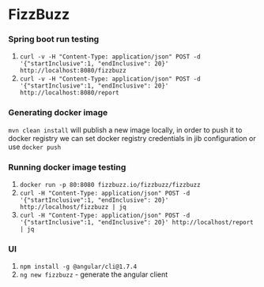 # FizzBuzz

### Spring boot run testing

1. `curl -v -H "Content-Type: application/json" POST -d '{"startInclusive":1, "endInclusive": 20}' http://localhost:8080/fizzbuzz`
1. `curl -v -H "Content-Type: application/json" POST -d '{"startInclusive":1, "endInclusive": 20}' http://localhost:8080/report`



### Generating docker image

`mvn clean install` will publish a new image locally, in order to push it to docker registry we can set docker registry credentials
in jib configuration or use `docker push`

### Running docker image testing
1. `docker run -p 80:8080 fizzbuzz.io/fizzbuzz/fizzbuzz`
1. `curl -H "Content-Type: application/json" POST -d '{"startInclusive":1, "endInclusive": 20}' http://localhost/fizzbuzz | jq`
1. `curl -H "Content-Type: application/json" POST -d '{"startInclusive":1, "endInclusive": 20}' http://localhost/report | jq`

### UI
1. `npm install -g @angular/cli@1.7.4`
1. `ng new fizzbuzz` - generate the angular client
